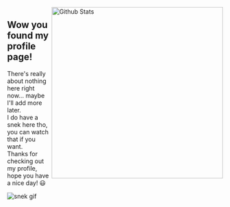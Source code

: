 <img align="right" alt="Github Stats" width="400" src="https://github-readme-stats.vercel.app/api?username=huantianad&show_icons=true&theme=dark">
 
## Wow you found my profile page!

There's really about nothing here right now... maybe I'll add more later.\
I do have a snek here tho, you can watch that if you want.\
Thanks for checking out my profile, hope you have a nice day! 😃

![snek gif](https://github.com/huantianad/huantianad/blob/output/github-contribution-grid-snake.svg)

